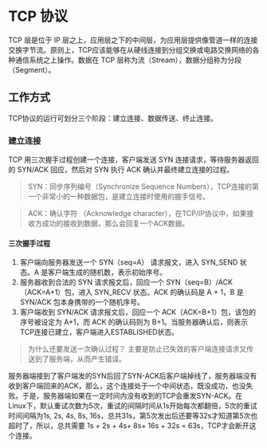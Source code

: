 # TCP 协议

TCP 层是位于 IP 层之上，应用层之下的中间层，为应用层提供像管道一样的连接交换字节流。原则上，TCP应该能够在从硬线连接到分组交换或电路交换网络的各种通信系统之上操作。数据在 TCP 层称为流（Stream），数据分组称为分段（Segment）。

## 工作方式

TCP协议的运行可划分三个阶段：建立连接、数据传送、终止连接。

### 建立连接

TCP 用三次握手过程创建一个连接，客户端发送 SYN 连接请求，等待服务器返回的 SYN/ACK 回应，然后对 SYN 执行 ACK 确认并最终建立连接的过程。

> SYN：同步序列编号（Synchronize Sequence Numbers），TCP连接的第一个非常小的一种数据包，是建立连接时使用的握手信号。

> ACK：确认字符 （Acknowledge character），在TCP/IP协议中，如果接收方成功的接收到数据，那么会回复一个ACK数据。

#### 三次握手过程

  1. 客户端向服务器发送一个 SYN（seq=A） 请求报文，进入 SYN_SEND 状态。A 是客户端生成的随机数，表示初始序号。
  2. 服务器收到合法的 SYN 请求报文后，回应一个 SYN（seq=B）/ACK（ACK=A+1）包，进入 SYN_RECV 状态。ACK 的确认码是 A + 1，B 是 SYN/ACK 包本身携带的一个随机序号。
  3. 客户端收到 SYN/ACK 请求报文后，回应一个 ACK（ACK=B+1）包，该包的序号被设定为 A+1，而 ACK 的确认码则为 B+1。当服务器确认后，则表示TCP连接已建立，客户端进入ESTABLISHED状态。

> 为什么还要发送一次确认过程？
> 主要是防止已失效的客户端连接请求又传送到了服务端，从而产生错误。

服务器端接到了客户端发的SYN后回了SYN-ACK后客户端掉线了，服务器端没有收到客户端回来的ACK，那么，这个连接处于一个中间状态，既没成功，也没失败。于是，服务器端如果在一定时间内没有收到的TCP会重发SYN-ACK。在Linux下，默认重试次数为5次，重试的间隔时间从1s开始每次都翻倍，5次的重试时间间隔为1s, 2s, 4s, 8s, 16s，总共31s，第5次发出后还要等32s才知道第5次也超时了，所以，总共需要 1s + 2s + 4s+ 8s+ 16s + 32s = 63s，TCP才会断开这个连接。